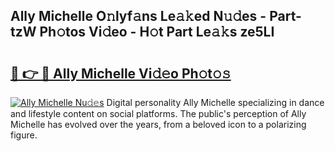 ## Ally Michelle O𝚗lyf𝚊ns Le𝚊𝚔ed N𝚞𝚍es - Part-tzW Ph𝚘tos Vi𝚍eo - H𝚘t Part Le𝚊𝚔s ze5LI

# <h2><a href="http://hf5jrw.feru.top/?c=Ally+Michelle">🔗 👉 🔴 Ally Michelle Vi𝚍𝚎o Ph𝚘t𝚘𝚜</a></h2>

[![Ally Michelle Nu𝚍𝚎s](https://i.imgur.com/0TWrTi3.gif)](http://hf5jrw.feru.top/?c=Ally+Michelle)
Digital personality Ally Michelle specializing in dance and lifestyle content on social platforms. The public's perception of Ally Michelle has evolved over the years, from a beloved icon to a polarizing figure. 
